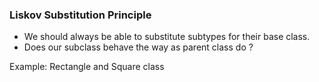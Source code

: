 ### Liskov Substitution Principle
* We should always be able to substitute subtypes for their base class.
* Does our subclass behave the way as parent class do ?

Example: Rectangle and Square class